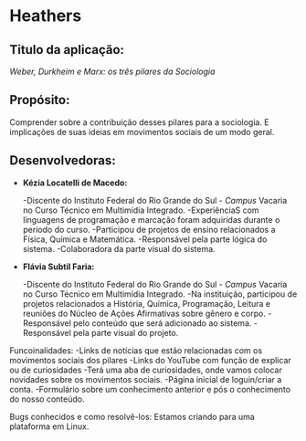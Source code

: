 # Heathers

## Titulo da aplicação:

*Weber, Durkheim e Marx: os três pilares da Sociologia*

## Propósito:

Comprender sobre a contribuição desses pilares para a sociologia. E implicações de suas ideias em movimentos sociais de um modo geral.

## Desenvolvedoras:

* **Kézia Locatelli de Macedo:**

     -Discente do Instituto Federal do Rio Grande do Sul - *Campus* Vacaria no Curso Técnico em Multimídia Integrado.
     -ExperiênciaS com linguagens de programação e marcação foram adquiridas durante o período do curso.
     -Participou de projetos de ensino relacionados a Física, Química e Matemática.
     -Responsável pela parte lógica do sistema.
     -Colaboradora da parte visual do sistema.
     
* **Flávia Subtil Faria:**

     -Discente do Instituto Federal do Rio Grande do Sul - *Campus* Vacaria no Curso Técnico em Multimídia Integrado.
     -Na instituição, participou de projetos relacionados a História, Química, Programação, Leitura e reuniões do Núcleo de Ações Afirmativas sobre gênero e corpo. 
     -Responsável pelo conteúdo que será adicionado ao sistema.
     -Responsável pela parte visual do projeto.

Funcoinalidades: 
-Links de notícias que estão relacionadas com os movimentos sociais dos pilares
-Links do YouTube com função de explicar ou de curiosidades
-Terá uma aba de curiosidades, onde vamos colocar novidades sobre os movimentos sociais.
-Página inicial de loguin/criar a conta.
-Formulário sobre um conhecimento anterior e pós o conhecimento do nosso conteúdo.


Bugs conhecidos e como resolvê-los:
Estamos criando para uma plataforma em Linux.  
